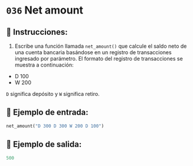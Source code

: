 # `036` Net amount

## 📝 Instrucciones:

1. Escribe una función llamada `net_amount()` que calcule el saldo neto de una cuenta bancaria basándose en un registro de transacciones ingresado por parámetro. El formato del registro de transacciones se muestra a continuación:

+ D 100
+ W 200

`D` significa depósito y `W` significa retiro.

## 📎 Ejemplo de entrada:

```py
net_amount("D 300 D 300 W 200 D 100")
```

## 📎 Ejemplo de salida:

```py
500
```
